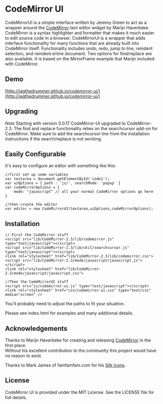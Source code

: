 CodeMirror UI
=============

CodeMirrorUI is a simple interface written by Jeremy Green to act as a 
wrapper around the [CodeMirror](http://codemirror.net/) text editor widget by Marijn Haverbeke.
CodeMirror is a syntax highlighter and formatter that makes it much easier to edit source code in a browser.
CodeMirrorUI is a wrapper that adds interface functionality for many functions that are already built into CodeMirror itself.
Functionality includes undo, redo, jump to line, reindent selection, and reindent entire document. 
Two options for find/replace are also available.  It is based on the MirrorFrame example that Marijn included with CodeMirror.

Demo
-------------------

[http://jagthedrummer.github.io/codemirror-ui/](http://jagthedrummer.github.io/codemirror-ui/)

Upgrading
-------------------
*Note* Starting with version 0.0.17 CodeMirror-UI upgraded to CodeMirror-2.3.  The find and replace functionality relies
on the searchcursor add-on for CodeMirror.  Make sure to add the searchcursor line from the installation instructions if 
the search/replace is not working.

Easily Configurable
--------------------

It's easy to configure an editor with something like this:

    //first set up some variables
    var textarea = document.getElementById('code1');
    var uiOptions = { path : 'js/', searchMode: 'popup' }
    var codeMirrorOptions = {
        mode: "javascript" // all your normal CodeMirror options go here
    }
    
    //then create the editor
    var editor = new CodeMirrorUI(textarea,uiOptions,codeMirrorOptions);
			
Installation
--------------------

    // First the CodeMirror stuff
    <script src="lib/CodeMirror-2.3/lib/codemirror.js" type="text/javascript"></script>
    <script src="lib/CodeMirror-2.3/lib/util/searchcursor.js" type="text/javascript"></script>
    <link rel="stylesheet" href="lib/CodeMirror-2.3/lib/codemirror.css">
    <script src="lib/CodeMirror-2.3/mode/javascript/javascript.js"></script>
    <link rel="stylesheet" href="lib/CodeMirror-2.3/mode/javascript/javascript.css">
    
    //Then the CodeMirrorUI stuff
    <script src="js/codemirror-ui.js" type="text/javascript"></script>
    <link rel="stylesheet" href="css/codemirror-ui.css" type="text/css" media="screen" />

You'll probably need to adjust the paths to fit your situation.

Please see index.html for examples and many additional details.

Acknowledgements
----------------------

Thanks to Marijn Haverbeke for creating and releasing [CodeMirror](http://codemirror.net/) in the first place.  
Without his excellent contribution to the community this project would have no reason to exist.

Thanks to Mark James of famfamfam.com for his [Silk Icons](http://www.famfamfam.com/lab/icons/silk/).

License
----------------------

CodeMirror UI is provided under the MIT License.  See the LICENSE file for full details.
